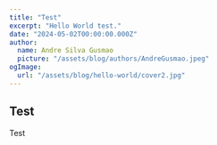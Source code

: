 ```yaml
---
title: "Test"
excerpt: "Hello World test."
date: "2024-05-02T00:00:00.000Z"
author:
  name: Andre Silva Gusmao
  picture: "/assets/blog/authors/AndreGusmao.jpeg"
ogImage:
  url: "/assets/blog/hello-world/cover2.jpg"
---
```


## Test
Test